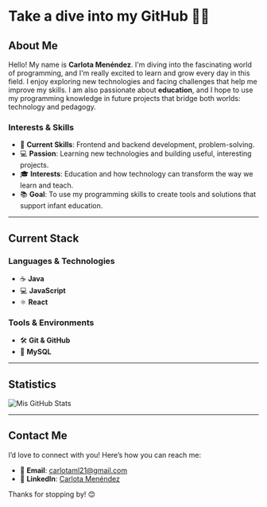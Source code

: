 # Take a dive into my GitHub 👋🐰

## About Me  
Hello! My name is **Carlota Menéndez**. I'm diving into the fascinating world of programming, and I'm really excited to learn and grow every day in this field. I enjoy exploring new technologies and facing challenges that help me improve my skills. I am also passionate about **education**, and I hope to use my programming knowledge in future projects that bridge both worlds: technology and pedagogy.

### Interests & Skills  
- 🌟 **Current Skills**: Frontend and backend development, problem-solving.  
- 💻 **Passion**: Learning new technologies and building useful, interesting projects.  
- 🎓 **Interests**: Education and how technology can transform the way we learn and teach.  
- 📚 **Goal**: To use my programming skills to create tools and solutions that support infant education.

---

## Current Stack  

### **Languages & Technologies**  
- ☕ **Java**  
- 💻 **JavaScript**  
- ⚛️ **React**  

### **Tools & Environments**  
- 🛠️ **Git & GitHub**  
- 🐬 **MySQL**  

---
## Statistics
![Mis GitHub Stats](https://github-readme-stats.vercel.app/api?username=Carlotaml21&show_icons=true&theme=dracula)

---

## Contact Me  

I’d love to connect with you! Here’s how you can reach me:  

- 📧 **Email**: [carlotaml21@gmail.com](mailto:carlotaml21@gmail.com)  
- 💼 **LinkedIn**: [Carlota Menéndez](https://www.linkedin.com/in/carlota-men%C3%A9ndez-landa-804371262/)  


Thanks for stopping by! 😊  
